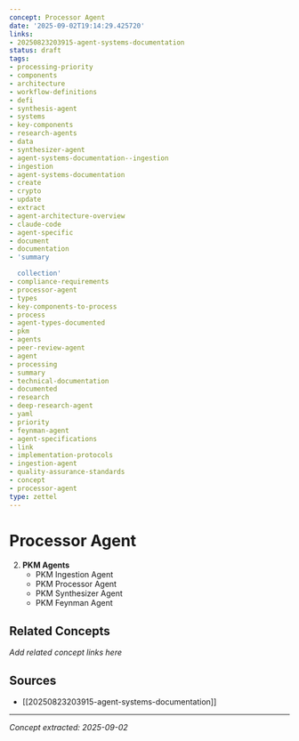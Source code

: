 ```yaml
---
concept: Processor Agent
date: '2025-09-02T19:14:29.425720'
links:
- 20250823203915-agent-systems-documentation
status: draft
tags:
- processing-priority
- components
- architecture
- workflow-definitions
- defi
- synthesis-agent
- systems
- key-components
- research-agents
- data
- synthesizer-agent
- agent-systems-documentation--ingestion
- ingestion
- agent-systems-documentation
- create
- crypto
- update
- extract
- agent-architecture-overview
- claude-code
- agent-specific
- document
- documentation
- 'summary

  collection'
- compliance-requirements
- processor-agent
- types
- key-components-to-process
- process
- agent-types-documented
- pkm
- agents
- peer-review-agent
- agent
- processing
- summary
- technical-documentation
- documented
- research
- deep-research-agent
- yaml
- priority
- feynman-agent
- agent-specifications
- link
- implementation-protocols
- ingestion-agent
- quality-assurance-standards
- concept
- processor-agent
type: zettel
---
```


# Processor Agent

2. **PKM Agents**
   - PKM Ingestion Agent
   - PKM Processor Agent
   - PKM Synthesizer Agent
   - PKM Feynman Agent

## Related Concepts

*Add related concept links here*

## Sources

- [[20250823203915-agent-systems-documentation]]

---
*Concept extracted: 2025-09-02*
